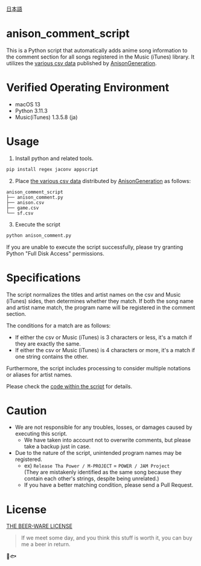 [日本語](README.md)

# anison_comment_script

This is a Python script that automatically adds anime song information to the comment section for all songs registered in the Music (iTunes) library.
It utilizes the [various csv data](http://anison.info/data/download.html) published by [AnisonGeneration](http://anison.info/).

# Verified Operating Environment

- macOS 13
- Python 3.11.3
- Music(iTunes) 1.3.5.8 (ja)

# Usage

1. Install python and related tools.

```bash
pip install regex jaconv appscript
```

2. Place [the various csv data](http://anison.info/data/download.html) distributed by [AnisonGeneration](http://anison.info/) as follows:

```
anison_comment_script
├── anison_comment.py
├── anison.csv
├── game.csv
└── sf.csv
```

3. Execute the script

```bash
python anison_comment.py 
```

If you are unable to execute the script successfully, please try granting Python "Full Disk Access" permissions.

# Specifications

The script normalizes the titles and artist names on the csv and Music (iTunes) sides, then determines whether they match.
If both the song name and artist name match, the program name will be registered in the comment section.

The conditions for a match are as follows:
- If either the csv or Music (iTunes) is 3 characters or less, it's a match if they are exactly the same.
- If either the csv or Music (iTunes) is 4 characters or more, it's a match if one string contains the other.

Furthermore, the script includes processing to consider multiple notations or aliases for artist names.

Please check the [code within the script](anison_comment.py) for details.

# Caution

- We are not responsible for any troubles, losses, or damages caused by executing this script.
  - We have taken into account not to overwrite comments, but please take a backup just in case.
- Due to the nature of the script, unintended program names may be registered.
  - ex) `Release Tha Power / M-PROJECT` = `POWER / JAM Project`  
    (They are mistakenly identified as the same song because they contain each other's strings, despite being unrelated.)
  - If you have a better matching condition, please send a Pull Request.

# License

[THE BEER-WARE LICENSE](https://en.wikipedia.org/wiki/Beerware)

> If we meet some day, and you think this stuff is worth it, you can buy me a beer in return.

🍺🐟
